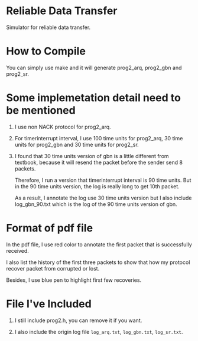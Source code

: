 # Reliable Data Transfer

Simulator for reliable data transfer.

# How to Compile 

You can simply use make and it will generate prog2_arq, prog2_gbn and prog2_sr.

# Some implemetation detail need to be mentioned

1. I use non NACK protocol for prog2_arq. 

2. For timerinterrupt interval, I use 100 time units for prog2_arq, 30 time units for prog2_gbn and 30 time units for prog2_sr.

3. I found that 30 time units version of gbn is a little different from textbook, because it will resend the packet before the sender send 8 packets.
   
   Therefore, I run a version that timerinterrupt interval is 90 time units. But in the 90 time units version, the log is really long to get 10th packet.
   
   As a result, I annotate the log use 30 time units version but I also include log_gbn_90.txt which is the log of the 90 time units version of gbn.  

 
# Format of pdf file

In the pdf file, I use red color to annotate the first packet that is successfully received.

I also list the history of the first three packets to show that how my protocol recover packet from corrupted or lost.

Besides, I use blue pen to highlight first few recoveries. 

# File I've Included

1. I still include prog2.h, you can remove it if you want.

2. I also include the origin log file `log_arq.txt`, `log_gbn.txt`, `log_sr.txt`. 
